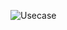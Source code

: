 ![Usecase](https://user-images.githubusercontent.com/91832030/135754390-5e5dd792-3dae-40fa-a850-e3c9a23c237b.jpg)
